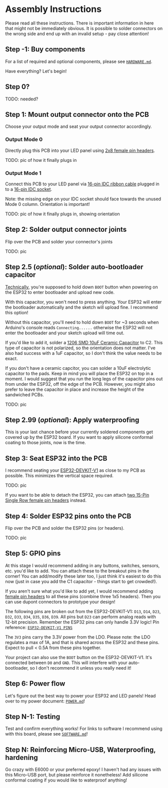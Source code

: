 # Assembly Instructions
Please read all these instructions. There is important information in here that might not be immediately obvious. It is possible to solder connectors on the wrong side and end up with an invalid setup - pay close attention!

## Step -1: Buy components
For a list of required and optional components, please see [`HARDWARE.md`](HARDWARE.md).

Have everything?  Let's begin!

## Step 0?
TODO: needed?

## Step 1: Mount output connector onto the PCB
Choose your output mode and seat your output connector accordingly.

### Output Mode 0
Directly plug this PCB into your LED panel using [2x8 female pin headers](https://www.aliexpress.com/item/32747224548.html).

TODO: pic of how it finally plugs in

### Output Mode 1
Connect this PCB to your LED panel via [16-pin IDC ribbon cable](https://www.aliexpress.com/item/32873766356.html) plugged in to a [16-pin IDC socket](https://www.aliexpress.com/item/32841491526.html).

Note: the missing edge on your IDC socket should face towards the unused Mode 0 column. Orientation is important!

TODO: pic of how it finally plugs in, showing orientation

## Step 2: Solder output connector joints
Flip over the PCB and solder your connector's joints

TODO: pic

## Step 2.5 (*optional*): Solder auto-bootloader capacitor
[Technically](https://github.com/espressif/esptool/wiki/ESP32-Boot-Mode-Selection), you're supposed to hold down `BOOT` button when powering on the ESP32 to enter bootloader and upload new code.

With this capacitor, you won't need to press anything. Your ESP32 will enter the bootloader automatically and the sketch will upload fine. I recommend this option!

Without this capacitor, you'll need to hold down `BOOT` for ~3 seconds when Arduino's console reads `Connecting......` otherwise the ESP32 will not enter the bootloader and your sketch upload will time out.

If you'd like to add it, solder a [1206 SMD 10uF Ceramic Capacitor](https://www.aliexpress.com/item/32879084143.html) to C2. This type of capacitor is not polarized, so the orientation does not matter. I've also had success with a 1uF capacitor, so I don't think the value needs to be exact.

If you don't have a ceramic capcitor, you can solder a 10uF electrolytic capacitor to the pads. Keep in mind you will place the ESP32 on top in a moment. I would suggest that you run the long legs of the capacitor pins out from under the ESP32, off the edge of the PCB. However, you might also prefer to leave the capacitor in place and increase the height of the sandwiched PCBs.

TODO: pic

## Step 2.99 (*optional*): Apply waterproofing
This is your last chance before your currently soldered components get covered up by the ESP32 board. If you want to apply silicone conformal coating to those joints, now is the time.

## Step 3: Seat ESP32 into the PCB
I recommend seating your [ESP32-DEVKIT-V1](https://www.aliexpress.com/item/32902307791.html) as close to my PCB as possible. This minimizes the vertical space required.

TODO: pic

If you want to be able to detach the ESP32, you can attach [two 15-Pin Single Row female pin headers](https://www.aliexpress.com/item/32962790286.html) instead.

## Step 4: Solder ESP32 pins onto the PCB
Flip over the PCB and solder the ESP32 pins (or headers).

TODO: pic

## Step 5: GPIO pins
At this stage I would recommend adding in any buttons, switches, sensors, etc. you'd like to add.  You can attach these to the breakout pins in the corner! You can add/modify these later too, I just think it's easiest to do this now (just in case you add the C1 capacitor - things start to get crowded!).

If you aren't sure what you'd like to add yet, I would recommend adding [female pin headers](https://www.aliexpress.com/item/32821638049.html) to all these pins (combine three 1x5 headers). Then you can use dupont connectors to prototype your design!

The following pins are broken out from the ESP32-DEVKIT-V1: `D13`, `D14`, `D23`, `D32`, `D33`, `D34`, `D35`, `D36`, `D39`.  All pins but `D23` can perform analog reads with 12-bit precision.  Remember the ESP32 pins can only handle 3.3V logic! Pin reference: [`ESP32-DEVKIT-V1 PINS`](ESP32-DEVKIT-V1-PINOUT.png)

The `3V3` pins carry the 3.3V power from the LDO. Please note: the LDO regulates a max of 1A, and that is shared across the ESP32 and these pins. Expect to pull < 0.5A from these pins together.

Your project can also use the `BOOT` button on the ESP32-DEVKIT-V1. It's connected between `D0` and `GND`. This will interfere with your auto-bootloader, so I don't recommend it unless you really need it!

## Step 6: Power flow
Let's figure out the best way to power your ESP32 and LED panels! Head over to my power document: [`POWER.md`](POWER.md)!

## Step N-1: Testing
Test and confirm everything works! For links to software I recommend using with this board, please see [`SOFTWARE.md`](SOFTWARE.md)!

## Step N: Reinforcing Micro-USB, Waterproofing, hardening
Go crazy with E6000 or your preferred epoxy! I haven't had any issues with this Micro-USB port, but please reinforce it nonetheless!  Add silicone conformal coating if you would like to waterproof anything!
